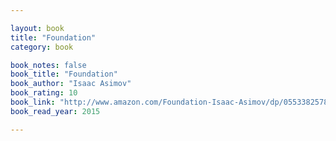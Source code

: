 ```yaml
---

layout: book
title: "Foundation"
category: book

book_notes: false
book_title: "Foundation"
book_author: "Isaac Asimov"
book_rating: 10
book_link: "http://www.amazon.com/Foundation-Isaac-Asimov/dp/0553382578/"
book_read_year: 2015

---
```

